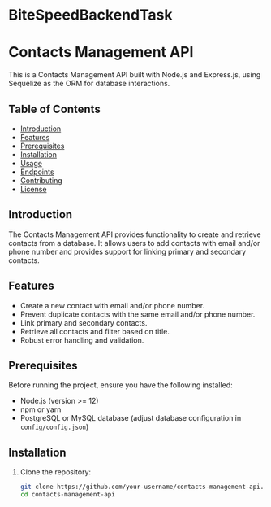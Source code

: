 # BiteSpeedBackendTask

# Contacts Management API

This is a Contacts Management API built with Node.js and Express.js, using Sequelize as the ORM for database interactions.

## Table of Contents

- [Introduction](#introduction)
- [Features](#features)
- [Prerequisites](#prerequisites)
- [Installation](#installation)
- [Usage](#usage)
- [Endpoints](#endpoints)
- [Contributing](#contributing)
- [License](#license)

## Introduction

The Contacts Management API provides functionality to create and retrieve contacts from a database. It allows users to add contacts with email and/or phone number and provides support for linking primary and secondary contacts.

## Features

- Create a new contact with email and/or phone number.
- Prevent duplicate contacts with the same email and/or phone number.
- Link primary and secondary contacts.
- Retrieve all contacts and filter based on title.
- Robust error handling and validation.

## Prerequisites

Before running the project, ensure you have the following installed:

- Node.js (version >= 12)
- npm or yarn
- PostgreSQL or MySQL database (adjust database configuration in `config/config.json`)

## Installation

1. Clone the repository:

   ```bash
   git clone https://github.com/your-username/contacts-management-api.git
   cd contacts-management-api
